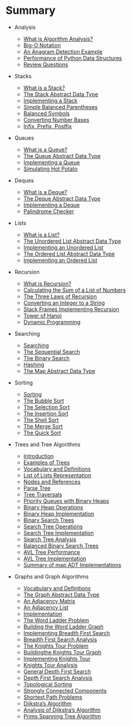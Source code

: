 # Summary

* Analysis
    * [What is Algorithm Analysis?](analysis/what-is-algorithm-analysis.md)
    * [Big-O Notation](analysis/big-o-notation.md)
    * [An Anagram Detection Example](analysis/an-anagram-detection-example.md)
    * [Performance of Python Data Structures](analysis/performance-of-python-data-structures.md)
    * [Review Questions](analysis/review-questions.md)

* Stacks
    * [What is a Stack?](stacks/what-is-a-stack.md)
    * [The Stack Abstract Data Type](stacks/the-stack-abstract-data-type.md)
    * [Implementing a Stack](stacks/implementing-a-stack.md)
    * [Simple Balanced Parentheses](stacks/simple-balanced-parentheses.md)
    * [Balanced Symbols](stacks/balanced-symbols.md)
    * [Converting Number Bases](stacks/converting-number-bases.md)
    * [Infix, Prefix, Postfix](stacks/infix-prefix-and-postfix-expressions.md)

* Queues
    * [What is a Queue?](queues/what-is-a-queue.md)
    * [The Queue Abstract Data Type](queues/the-queue-abstract-data-type.md)
    * [Implementing a Queue](queues/implementing-a-queue.md)
    * [Simulating Hot Potato](queues/simulating-hot-potato.md)

* Deques
    * [What is a Deque?](deques/what-is-a-deque.md)
    * [The Deque Abstract Data Type](deques/the-deque-abstract-data-type.md)
    * [Implementing a Deque](deques/implementing-a-deque.md)
    * [Palindrome Checker](deques/palindrome-checker.md)

* Lists
    * [What is a List?](lists/what-is-a-list.md)
    * [The Unordered List Abstract Data Type](lists/the-unordered-list-abstract-data-type.md)
    * [Implementing an Unordered List](lists/implementing-an-unordered-list.md)
    * [The Ordered List Abstract Data Type](lists/the-ordered-list-abstract-data-type.md)
    * [Implementing an Ordered List](lists/implementing-an-ordered-list.md)

* Recursion
    * [What is Recursion?](recursion/what-is-recursion.md)
    * [Calculating the Sum of a List of Numbers](recursion/calculating-the-sum-of-a-list-of-numbers.md)
    * [The Three Laws of Recursion](recursion/the-three-laws-of-recursion.md)
    * [Converting an Integer to a String](recursion/converting-an-integer-to-a-string.md)
    * [Stack Frames Implementing Recursion](recursion/stack-frames-implementing-recursion.md)
    * [Tower of Hanoi](recursion/tower-of-hanoi.md)
    * [Dynamic Programming](recursion/dynamic-programming.md)

* Searching
    * [Searching](searching/searching.md)
    * [The Sequential Search](searching/the-sequential-search.md)
    * [The Binary Search](searching/the-binary-search.md)
    * [Hashing](searching/hashing.md)
    * [The Map Abstract Data Type](searching/the-map-abstract-data-type.md)

* Sorting
    * [Sorting](sorting/sorting.md.todo)
    * [The Bubble Sort](sorting/the-bubble-sort.md.todo)
    * [The Selection Sort](sorting/the-selection-sort.md.todo)
    * [The Insertion Sort](sorting/the-insertion-sort.md.todo)
    * [The Shell Sort](sorting/the-shell-sort.md.todo)
    * [The Merge Sort](sorting/the-merge-sort.md.todo)
    * [The Quick Sort](sorting/the-quick-sort.md.todo)

* Trees and Tree Algorithms
    * [Introduction](trees/introduction.md)
    * [Examples of Trees](trees/examples-of-trees.md)
    * [Vocabulary and Definitions](trees/vocabulary-and-definitions.md)
    * [List of Lists Representation](trees/list-of-lists-representation.md)
    * [Nodes and References](trees/nodes-and-references.md)
    * [Parse Tree](trees/parse-tree.md.todo)
    * [Tree Traversals](trees/tree-traversals.md.todo)
    * [Priority Queues with Binary Heaps](trees/priority-queues-with-binary-heaps.md.todo)
    * [Binary Heap Operations](trees/binary-heap-operations.md.todo)
    * [Binary Heap Implementation](trees/binary-heap-implementation.md.todo)
    * [Binary Search Trees](trees/binary-search-trees.md.todo)
    * [Search Tree Operations](trees/search-tree-operations.md.todo)
    * [Search Tree Implementation](trees/search-tree-implementation.md.todo)
    * [Search Tree Analysis](trees/search-tree-analysis.md.todo)
    * [Balanced Binary Search Trees](trees/balanced-binary-search-trees.md.todo)
    * [AVL Tree Performance](trees/avl-tree-performance.md.todo)
    * [AVL Tree Implementation](trees/avl-tree-implementation.md.todo)
    * [Summary of map ADT Implementations](trees/summary-of-map-adt-implementations.md.todo)

* Graphs and Graph Algorithms
    * [Vocabulary and Definitions](graphs/vocabulary-and-definitions.md.todo)
    * [The Graph Abstract Data Type](graphs/the-graph-abstract-data-type.md.todo)
    * [An Adjacency Matrix](graphs/an-adjacency-matrix.md.todo)
    * [An Adjacency List](graphs/an-adjacency-list.md.todo)
    * [Implementation](graphs/implementation.md.todo)
    * [The Word Ladder Problem](graphs/the-word-ladder-problem.md.todo)
    * [Building the Word Ladder Graph](graphs/building-the-word-ladder-graph.md.todo)
    * [Implementing Breadth First Search](graphs/implementing-breadth-first-search.md.todo)
    * [Breadth First Search Analysis](graphs/breadth-first-search-analysis.md.todo)
    * [The Knights Tour Problem](graphs/the-knights-tour-problem.md.todo)
    * [Buildingthe Knights Tour Graph](graphs/building-the-knights-tour-graph.md.todo)
    * [Implementing Knights Tour](graphs/implementing-knights-tour.md.todo)
    * [Knights Tour Analysis](graphs/knights-tour-analysis.md.todo)
    * [General Depth First Search](graphs/general-depth-first-search.md.todo)
    * [Depth First Search Analysis](graphs/depth-first-search-analysis.md.todo)
    * [Topological Sorting](graphs/topological-sorting.md.todo)
    * [Strongly Connected Components](graphs/strongly-connected-components.md.todo)
    * [Shortest Path Problems](graphs/shortest-path-problems.md.todo)
    * [Dijkstra’s Algorithm](graphs/dijkstras-algorithm.md.todo)
    * [Analysis of Dijkstra’s Algorithm](graphs/analysis-of-dijkstras-algorithm.md.todo)
    * [Prims Spanning Tree Algorithm](graphs/prims-spanning-tree-algorithm.md.todo)
